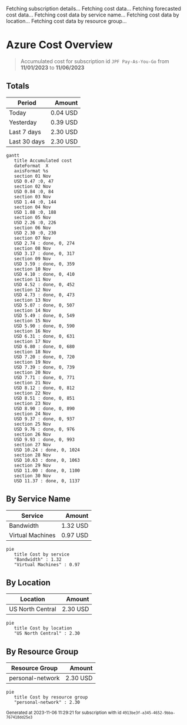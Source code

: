 Fetching subscription details...
Fetching cost data...
Fetching forecasted cost data...
Fetching cost data by service name...
Fetching cost data by location...
Fetching cost data by resource group...
# Azure Cost Overview

> Accumulated cost for subscription id `JPF Pay-As-You-Go` from **11/01/2023** to **11/06/2023**

## Totals

|Period|Amount|
|---|---:|
|Today|0.04 USD|
|Yesterday|0.39 USD|
|Last 7 days|2.30 USD|
|Last 30 days|2.30 USD|

```mermaid
gantt
   title Accumulated cost
   dateFormat  X
   axisFormat %s
   section 01 Nov
   USD 0.47 :0, 47
   section 02 Nov
   USD 0.84 :0, 84
   section 03 Nov
   USD 1.44 :0, 144
   section 04 Nov
   USD 1.88 :0, 188
   section 05 Nov
   USD 2.26 :0, 226
   section 06 Nov
   USD 2.30 :0, 230
   section 07 Nov
   USD 2.74 : done, 0, 274
   section 08 Nov
   USD 3.17 : done, 0, 317
   section 09 Nov
   USD 3.59 : done, 0, 359
   section 10 Nov
   USD 4.10 : done, 0, 410
   section 11 Nov
   USD 4.52 : done, 0, 452
   section 12 Nov
   USD 4.73 : done, 0, 473
   section 13 Nov
   USD 5.07 : done, 0, 507
   section 14 Nov
   USD 5.49 : done, 0, 549
   section 15 Nov
   USD 5.90 : done, 0, 590
   section 16 Nov
   USD 6.31 : done, 0, 631
   section 17 Nov
   USD 6.80 : done, 0, 680
   section 18 Nov
   USD 7.20 : done, 0, 720
   section 19 Nov
   USD 7.39 : done, 0, 739
   section 20 Nov
   USD 7.71 : done, 0, 771
   section 21 Nov
   USD 8.12 : done, 0, 812
   section 22 Nov
   USD 8.51 : done, 0, 851
   section 23 Nov
   USD 8.90 : done, 0, 890
   section 24 Nov
   USD 9.37 : done, 0, 937
   section 25 Nov
   USD 9.76 : done, 0, 976
   section 26 Nov
   USD 9.93 : done, 0, 993
   section 27 Nov
   USD 10.24 : done, 0, 1024
   section 28 Nov
   USD 10.63 : done, 0, 1063
   section 29 Nov
   USD 11.00 : done, 0, 1100
   section 30 Nov
   USD 11.37 : done, 0, 1137
```

## By Service Name

|Service|Amount|
|---|---:|
|Bandwidth|1.32 USD|
|Virtual Machines|0.97 USD|

```mermaid
pie
   title Cost by service
   "Bandwidth" : 1.32
   "Virtual Machines" : 0.97
```

## By Location

|Location|Amount|
|---|---:|
|US North Central|2.30 USD|

```mermaid
pie
   title Cost by location
   "US North Central" : 2.30
```

## By Resource Group

|Resource Group|Amount|
|---|---:|
|personal-network|2.30 USD|

```mermaid
pie
   title Cost by resource group
   "personal-network" : 2.30
```

<sup>Generated at 2023-11-06 11:29:21 for subscription with id `4913be3f-a345-4652-9bba-767418dd25e3`</sup>
